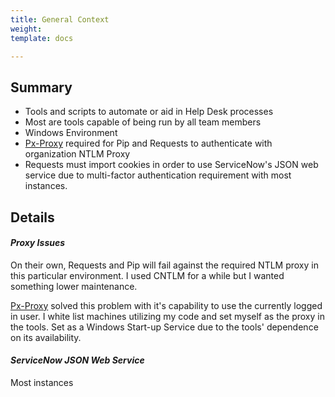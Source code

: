 ```yaml
---
title: General Context
weight: 
template: docs

---
```

## Summary

* Tools and scripts to automate or aid in Help Desk processes
* Most are tools capable of being run by all team members
* Windows Environment
* [Px-Proxy](https://github.com/genotrance/px "Px-Proxy") required for Pip and Requests to authenticate with organization NTLM Proxy
* Requests must import cookies in order to use ServiceNow's JSON web service due to multi-factor authentication requirement with most instances.

## Details

#### _Proxy Issues_

On their own, Requests and Pip will fail against the required NTLM proxy in this particular environment. I used CNTLM for a while but I wanted something lower maintenance. 

[Px-Proxy](https://github.com/genotrance/px "Px-Proxy") solved this problem with it's capability to use the currently logged in user. I white list machines utilizing my code and set myself as the proxy in the tools. Set as a Windows Start-up Service due to the tools' dependence on its availability.

#### _ServiceNow JSON Web Service_

Most instances 